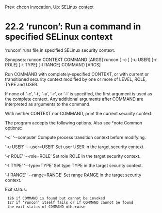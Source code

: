 Prev: chcon invocation,  Up: SELinux context

22.2 ‘runcon’: Run a command in specified SELinux context
=========================================================

‘runcon’ runs file in specified SELinux security context.

   Synopses:
     runcon CONTEXT COMMAND [ARGS]
     runcon [ -c ] [-u USER] [-r ROLE] [-t TYPE] [-l RANGE] COMMAND [ARGS]

   Run COMMAND with completely-specified CONTEXT, or with current or
transitioned security context modified by one or more of LEVEL, ROLE,
TYPE and USER.

   If none of ‘-c’, ‘-t’, ‘-u’, ‘-r’, or ‘-l’ is specified, the first
argument is used as the complete context.  Any additional arguments
after COMMAND are interpreted as arguments to the command.

   With neither CONTEXT nor COMMAND, print the current security context.

   The program accepts the following options.  Also see *note Common
options::.

‘-c’
‘--compute’
     Compute process transition context before modifying.

‘-u USER’
‘--user=USER’
     Set user USER in the target security context.

‘-r ROLE’
‘--role=ROLE’
     Set role ROLE in the target security context.

‘-t TYPE’
‘--type=TYPE’
     Set type TYPE in the target security context.

‘-l RANGE’
‘--range=RANGE’
     Set range RANGE in the target security context.

   Exit status:

     126 if COMMAND is found but cannot be invoked
     127 if ‘runcon’ itself fails or if COMMAND cannot be found
     the exit status of COMMAND otherwise

